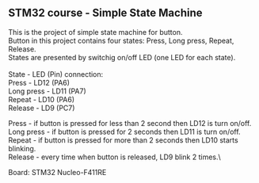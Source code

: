 ## STM32 course - Simple State Machine

This is the project of simple state machine for button.\
Button in this project contains four states: Press, Long press, Repeat, Release.\
States are presented by switchig on/off LED (one LED for each state).\
\
State - LED (Pin) connection:\
Press - LD12 (PA6)\
Long press - LD11 (PA7)\
Repeat - LD10 (PA6)\
Release - LD9 (PC7)

Press - if button is pressed for less than 2 second then LD12 is turn on/off.\
Long press - if button is pressed for 2 seconds then LD11 is turn on/off.\
Repeat - if button is pressed for more than 2 seconds then LD10 starts blinking.\
Release - every time when button is released, LD9 blink 2 times.\

Board: STM32 Nucleo-F411RE